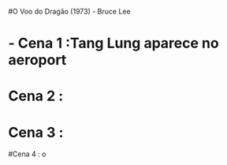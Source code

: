 #O Voo do Dragão (1973) - Bruce Lee

# - Cena 1 :Tang Lung aparece no aeroport

# Cena 2 : 

# Cena 3 : 

#Cena 4 :
o
